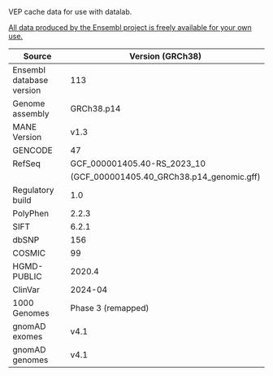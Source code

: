 VEP cache data for use with datalab.

[All data produced by the Ensembl project is freely available for your own use.](https://www.ensembl.org/info/data/index.html)

| Source                     | Version (GRCh38)                           
| -----                      | --                                         
| Ensembl database version   | 113                                        
| Genome assembly            | GRCh38.p14                                 
| MANE Version               | v1.3                                       
| GENCODE                    | 47                                         
| RefSeq                     | GCF_000001405.40-RS_2023_10                
|                            | (GCF_000001405.40_GRCh38.p14_genomic.gff)  
| Regulatory build           | 1.0                                        
| PolyPhen                   | 2.2.3                                      
| SIFT                       | 6.2.1                                      
| dbSNP                      | 156                                        
| COSMIC                     | 99                                         
| HGMD-PUBLIC                | 2020.4                                     
| ClinVar                    | 2024-04                                    
| 1000 Genomes               | Phase 3 (remapped)                         
| gnomAD exomes              | v4.1                                       
| gnomAD genomes             | v4.1                                       
